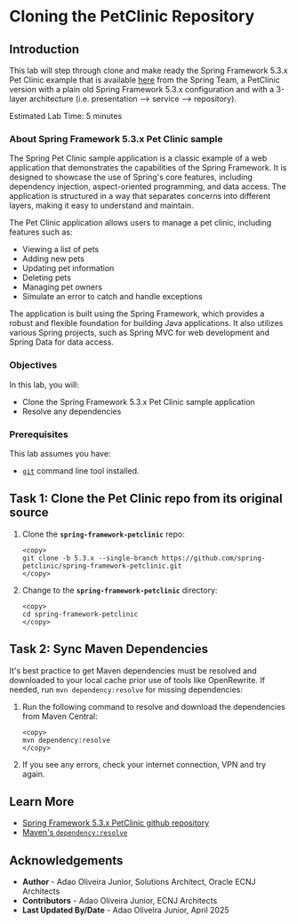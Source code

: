 # Cloning the PetClinic Repository

## Introduction

This lab will step through clone and make ready the Spring Framework 5.3.x Pet Clinic example that is available [here](https://github.com/spring-petclinic/spring-framework-petclinic/tree/5.3.x) from the Spring Team, a PetClinic version with a plain old Spring Framework 5.3.x configuration and with a 3-layer architecture (i.e. presentation --> service --> repository).

Estimated Lab Time: 5 minutes

### About Spring Framework 5.3.x Pet Clinic sample

The Spring Pet Clinic sample application is a classic example of a web application that demonstrates the capabilities of the Spring Framework. It is designed to showcase the use of Spring's core features, including dependency injection, aspect-oriented programming, and data access. The application is structured in a way that separates concerns into different layers, making it easy to understand and maintain.

The Pet Clinic application allows users to manage a pet clinic, including features such as:

* Viewing a list of pets
* Adding new pets
* Updating pet information
* Deleting pets
* Managing pet owners
* Simulate an error to catch and handle exceptions

The application is built using the Spring Framework, which provides a robust and flexible foundation for building Java applications. It also utilizes various Spring projects, such as Spring MVC for web development and Spring Data for data access.

### Objectives

In this lab, you will:

* Clone the Spring Framework 5.3.x Pet Clinic sample application
* Resolve any dependencies

### Prerequisites

This lab assumes you have:

* [`git`](https://help.github.com/articles/set-up-git) command line tool installed.

## Task 1: Clone the Pet Clinic repo from its original source

1. Clone the **`spring-framework-petclinic`** repo:

    ```shell
    <copy>
    git clone -b 5.3.x --single-branch https://github.com/spring-petclinic/spring-framework-petclinic.git
    </copy>
    ```

1. Change to the **`spring-framework-petclinic`** directory:

    ```shell
    <copy>
    cd spring-framework-petclinic
    </copy>
    ```

## Task 2: Sync Maven Dependencies

It's best practice to get Maven dependencies must be resolved and downloaded to your local cache prior use of tools like OpenRewrite. If needed, run `mvn dependency:resolve` for missing dependencies:

1. Run the following command to resolve and download the dependencies from Maven Central:

    ```shell
    <copy>
    mvn dependency:resolve
    </copy>
    ```

1. If you see any errors, check your internet connection, VPN and try again.

## Learn More

* [Spring Framework 5.3.x PetClinic github repository](https://github.com/spring-petclinic/spring-framework-petclinic/tree/5.3.x)
* [Maven's `dependency:resolve`](https://maven.apache.org/plugins/maven-dependency-plugin/resolve-mojo.html)

## Acknowledgements

* **Author** - Adao Oliveira Junior, Solutions Architect, Oracle ECNJ Architects
* **Contributors** - Adao Oliveira Junior, ECNJ Architects
* **Last Updated By/Date** - Adao Oliveira Junior, April 2025